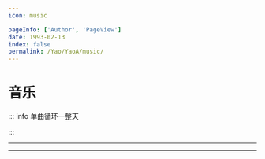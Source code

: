 ```yaml
---
icon: music

pageInfo: ['Author', 'PageView']
date: 1993-02-13
index: false
permalink: /Yao/YaoA/music/
---
```


# 音乐

::: info 单曲循环一整天

:::

---

<Catalog base='/Yao/YaoA/music/' />

---
